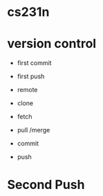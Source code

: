 # cs231n

# version control
* first commit
* first push


* remote
* clone
* fetch
* pull /merge
* commit
* push

# Second Push
